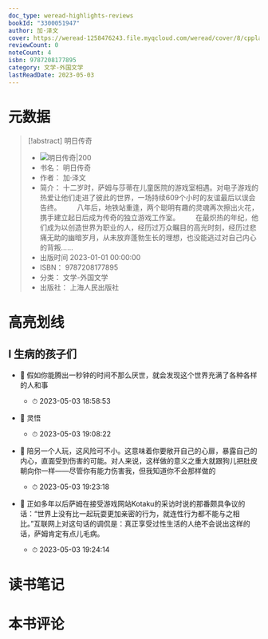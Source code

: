 ```yaml
---
doc_type: weread-highlights-reviews
bookId: "3300051947"
author: 加·泽文
cover: https://weread-1258476243.file.myqcloud.com/weread/cover/8/cpplatform_wkbzcsxrfpmvgt9xukhf3c/t7_cpplatform_wkbzcsxrfpmvgt9xukhf3c1678690271.jpg
reviewCount: 0
noteCount: 4
isbn: 9787208177895
category: 文学-外国文学
lastReadDate: 2023-05-03
---
```

# 元数据
> [!abstract] 明日传奇
> - ![ 明日传奇|200](https://weread-1258476243.file.myqcloud.com/weread/cover/8/cpplatform_wkbzcsxrfpmvgt9xukhf3c/t7_cpplatform_wkbzcsxrfpmvgt9xukhf3c1678690271.jpg)
> - 书名： 明日传奇
> - 作者： 加·泽文
> - 简介： 十二岁时，萨姆与莎蒂在儿童医院的游戏室相遇。对电子游戏的热爱让他们走进了彼此的世界，一场持续609个小时的友谊最后以误会告终。
　　八年后，地铁站重逢，两个聪明有趣的灵魂再次擦出火花，携手建立起日后成为传奇的独立游戏工作室。
　　在最炽热的年纪，他们成为以创造世界为职业的人，经历过万众瞩目的高光时刻，经历过悲痛无助的幽暗岁月，从未放弃蓬勃生长的理想，也没能逃过对自己内心的背叛……
> - 出版时间 2023-01-01 00:00:00
> - ISBN： 9787208177895
> - 分类： 文学-外国文学
> - 出版社： 上海人民出版社

# 高亮划线

## I 生病的孩子们


- 📌 假如你能腾出一秒钟的时间不那么厌世，就会发现这个世界充满了各种各样的人和事 
    - ⏱ 2023-05-03 18:58:53 

- 📌 灵悟 
    - ⏱ 2023-05-03 19:08:22 

- 📌 陪另一个人玩，这风险可不小。这意味着你要敞开自己的心扉，暴露自己的内心，直面受到伤害的可能。对人来说，这样做的意义之重大就跟狗儿把肚皮朝向你一样——尽管你有能力伤害我，但我知道你不会那样做的 
    - ⏱ 2023-05-03 19:23:18 

- 📌 正如多年以后萨姆在接受游戏网站Kotaku的采访时说的那番颇具争议的话：“世界上没有比一起玩耍更加亲密的行为，就连性行为都不能与之相比。”互联网上对这句话的调侃是：真正享受过性生活的人绝不会说出这样的话，萨姆肯定有点儿毛病。 
    - ⏱ 2023-05-03 19:24:14 
# 读书笔记

# 本书评论
